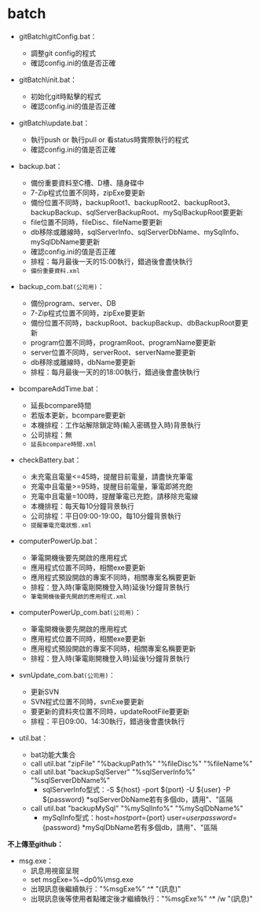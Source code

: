 # batch
* gitBatch\gitConfig.bat：
	* 調整git config的程式
	* 確認config.ini的值是否正確

* gitBatch\init.bat：
	* 初始化git時點擊的程式
	* 確認config.ini的值是否正確

* gitBatch\update.bat：
	* 執行push or 執行pull or 看status時實際執行的程式
	* 確認config.ini的值是否正確

* backup.bat：
	* 備份重要資料至C槽、D槽、隨身碟中
	* 7-Zip程式位置不同時，zipExe要更新
	* 備份位置不同時，backupRoot1、backupRoot2、backupRoot3、backupBackup、sqlServerBackupRoot、mySqlBackupRoot要更新
	* file位置不同時，fileDisc、fileName要更新
	* db移除或離線時，sqlServerInfo、sqlServerDbName、mySqlInfo、mySqlDbName要更新
	* 確認config.ini的值是否正確
	* 排程：每月最後一天的15:00執行，錯過後會盡快執行
	* `備份重要資料.xml`

* backup_com.bat`(公司用)`：
	* 備份program、server、DB
	* 7-Zip程式位置不同時，zipExe要更新
	* 備份位置不同時，backupRoot、backupBackup、dbBackupRoot要更新
	* program位置不同時，programRoot、programName要更新
	* server位置不同時，serverRoot、serverName要更新
	* db移除或離線時，dbName要更新
	* 排程：每月最後一天的的18:00執行，錯過後會盡快執行

* bcompareAddTime.bat：
	* 延長bcompare時間
	* 若版本更新，bcompare要更新
	* 本機排程：工作站解除鎖定時(輸入密碼登入時)背景執行
	* 公司排程：無
	* `延長bcompare時間.xml`

* checkBattery.bat：
	* 未充電且電量<=45時，提醒目前電量，請盡快充筆電
	* 充電中且電量>=95時，提醒目前電量，筆電即將充飽
	* 充電中且電量=100時，提醒筆電已充飽，請移除充電線
	* 本機排程：每天每10分鐘背景執行
	* 公司排程：平日09:00-19:00，每10分鐘背景執行
	* `提醒筆電充電狀態.xml`
	
* computerPowerUp.bat：
	* 筆電開機後要先開啟的應用程式
	* 應用程式位置不同時，相關exe要更新
	* 應用程式預設開啟的專案不同時，相關專案名稱要更新
	* 排程：登入時(筆電剛開機登入時)延後1分鐘背景執行
	* `筆電開機後要先開啟的應用程式.xml`

* computerPowerUp_com.bat`(公司用)`：
	* 筆電開機後要先開啟的應用程式
	* 應用程式位置不同時，相關exe要更新
	* 應用程式預設開啟的專案不同時，相關專案名稱要更新
	* 排程：登入時(筆電剛開機登入時)延後1分鐘背景執行

* svnUpdate_com.bat`(公司用)`：
	* 更新SVN
	* SVN程式位置不同時，svnExe要更新
	* 要更新的資料夾位置不同時，updateRootFile要更新
	* 排程：平日09:00、14:30執行，錯過後會盡快執行
	
* util.bat：
	* bat功能大集合
	* call util.bat "zipFile" "%backupPath%" "%fileDisc%" "%fileName%"
	* call util.bat "backupSqlServer" "%sqlServerInfo%" "%sqlServerDbName%"
		* sqlServerInfo型式：-S ${host} -port ${port} -U ${user} -P ${password}
		*sqlServerDbName若有多個db，請用"、"區隔
	* call util.bat "backupMySql" "%mySqlInfo%" "%mySqlDbName%"
		* mySqlInfo型式：host=${host} port=${port} user=${user}  password=${password}
		*mySqlDbName若有多個db，請用"、"區隔

**不上傳至github：**
* msg.exe：
	* 訊息用視窗呈現
	* set msgExe=%~dp0%\msg.exe
	* 出現訊息後繼續執行："%msgExe%" ^*  "(訊息)"
	* 出現訊息後等使用者點確定後才繼續執行："%msgExe%" ^*  /w "(訊息)"